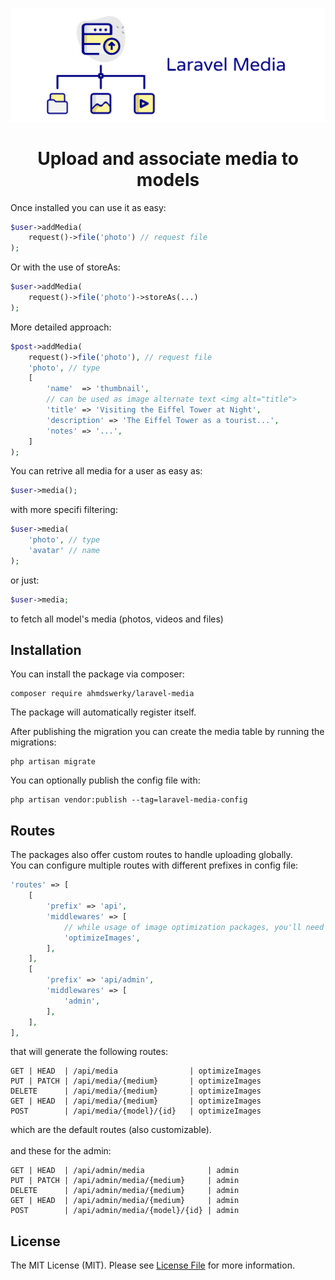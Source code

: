 ![Laravel Media](logo.png)

<h1 align="center">
Upload and associate media to models
</h1>

Once installed you can use it as easy:
```php
$user->addMedia(
    request()->file('photo') // request file
);
```

Or with the use of storeAs:
```php
$user->addMedia(
    request()->file('photo')->storeAs(...)
);
```

More detailed approach:
```php
$post->addMedia(
    request()->file('photo'), // request file
    'photo', // type
    [
        'name'  => 'thumbnail',
        // can be used as image alternate text <img alt="title">
        'title' => 'Visiting the Eiffel Tower at Night', 
        'description' => 'The Eiffel Tower as a tourist...',
        'notes' => '...',
    ]
);
```

You can retrive all media for a user as easy as:
```php
$user->media();
```

with more specifi filtering:
```php
$user->media(
    'photo', // type
    'avatar' // name
);
```

or just:
```php
$user->media;
```
to fetch all model's media (photos, videos and files)

## Installation
You can install the package via composer:
```
composer require ahmdswerky/laravel-media
```
The package will automatically register itself.

After publishing the migration you can create the media table by running the migrations:

```
php artisan migrate
```

You can optionally publish the config file with:
```
php artisan vendor:publish --tag=laravel-media-config
```

## Routes
The packages also offer custom routes to handle uploading globally.
<br />
You can configure multiple routes with different prefixes in config file:

```php
'routes' => [
    [
        'prefix' => 'api',
        'middlewares' => [
            // while usage of image optimization packages, you'll need to apply middleware to each route group
            'optimizeImages',
        ],
    ],
    [
        'prefix' => 'api/admin',
        'middlewares' => [
            'admin',
        ],
    ],
],
```
that will generate the following routes:

```http
GET | HEAD  | /api/media                | optimizeImages
PUT | PATCH | /api/media/{medium}       | optimizeImages
DELETE      | /api/media/{medium}       | optimizeImages
GET | HEAD  | /api/media/{medium}       | optimizeImages
POST        | /api/media/{model}/{id}   | optimizeImages
```
which are the default routes (also customizable).
<br />
<br />
and these for the admin:
```http
GET | HEAD  | /api/admin/media              | admin
PUT | PATCH | /api/admin/media/{medium}     | admin
DELETE      | /api/admin/media/{medium}     | admin
GET | HEAD  | /api/admin/media/{medium}     | admin
POST        | /api/admin/media/{model}/{id} | admin
```

## License

The MIT License (MIT). Please see [License File](LICENSE) for more information.